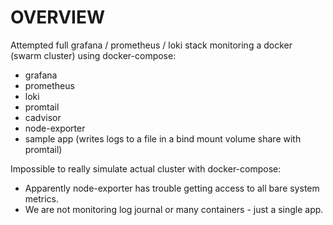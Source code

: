 # OVERVIEW
Attempted full grafana / prometheus / loki stack monitoring a docker (swarm cluster) using docker-compose:

  - grafana
  - prometheus
  - loki
  - promtail
  - cadvisor
  - node-exporter
  - sample app (writes logs to a file in a bind mount volume share with promtail)

Impossible to really simulate actual cluster with docker-compose:

  - Apparently node-exporter has trouble getting access to all bare system metrics.
  - We are not monitoring log journal or many containers - just a single app.
